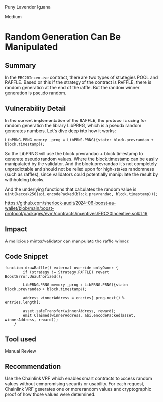 Puny Lavender Iguana

Medium

# Random Generation Can Be Manipulated

## Summary
In the `ERC20Incentive` contract, there are two types of strategies POOL and RAFFLE. Based on this if the strategy of the contract is RAFFLE, there is random generation at the end of the raffle. But the random winner generation is pseudo random. 

## Vulnerability Detail
In the current implementation of the RAFFLE, the protocol is using for random generation the library LibPRNG, which is a pseudo random generates numbers. Let's dive deep into how it works:

`LibPRNG.PRNG memory _prng = LibPRNG.PRNG({state: block.prevrandao + block.timestamp});`


So the LibPRNG will use the block.prevrandao + block.timestamp to generate pseudo random values. Where the block.timestamp can be easily manipulated by the validator.  And the block.prevrandao it's not completely unpredictable and should not be relied upon for high-stakes randomness (such as raffles), since validators could potentially manipulate the result by withholding blocks.

And the underlying functions that calculates the random value is 
`uint(keccak256(abi.encodePacked(block.prevrandao, block.timestamp)));`

https://github.com/sherlock-audit/2024-06-boost-aa-wallet/blob/main/boost-protocol/packages/evm/contracts/incentives/ERC20Incentive.sol#L16

## Impact
A malicious minter/validator can manipulate the raffle winner. 

## Code Snippet
```solidity
function drawRaffle() external override onlyOwner {
        if (strategy != Strategy.RAFFLE) revert BoostError.Unauthorized();

        LibPRNG.PRNG memory _prng = LibPRNG.PRNG({state: block.prevrandao + block.timestamp});

        address winnerAddress = entries[_prng.next() % entries.length];

        asset.safeTransfer(winnerAddress, reward);
        emit Claimed(winnerAddress, abi.encodePacked(asset, winnerAddress, reward));
    }
```

## Tool used
Manual Review

## Recommendation
Use the Chainlink VRF which enables smart contracts to access random values without compromising security or usability. For each request, Chainlink VRF generates one or more random values and cryptographic proof of how those values were determined.